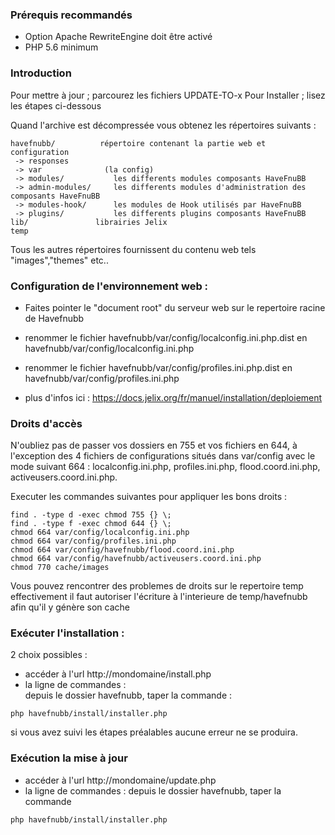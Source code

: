 ### Prérequis recommandés

- Option Apache RewriteEngine doit être activé
- PHP 5.6 minimum

### Introduction

Pour mettre à jour ; parcourez les fichiers UPDATE-TO-x
Pour Installer ; lisez les étapes ci-dessous

Quand l'archive est décompressée vous obtenez les répertoires suivants :

    havefnubb/          répertoire contenant la partie web et configuration 
     -> responses
     -> var              (la config)
     -> modules/           les differents modules composants HaveFnuBB
     -> admin-modules/     les differents modules d'administration des composants HaveFnuBB
     -> modules-hook/      les modules de Hook utilisés par HaveFnuBB  
     -> plugins/           les differents plugins composants HaveFnuBB  
    lib/               librairies Jelix
    temp

Tous les autres répertoires fournissent du contenu web tels "images","themes" etc..


### Configuration de l'environnement web :

- Faites pointer le "document root" du serveur web sur le repertoire racine de Havefnubb
- renommer le fichier havefnubb/var/config/localconfig.ini.php.dist en havefnubb/var/config/localconfig.ini.php
- renommer le fichier havefnubb/var/config/profiles.ini.php.dist en havefnubb/var/config/profiles.ini.php

- plus d'infos ici : https://docs.jelix.org/fr/manuel/installation/deploiement

### Droits d'accès

N'oubliez pas de passer vos dossiers en 755 et vos fichiers en 644,
à l'exception des 4 fichiers de configurations situés dans var/config avec le mode suivant 664 : localconfig.ini.php, profiles.ini.php, flood.coord.ini.php, activeusers.coord.ini.php.

Executer les commandes suivantes pour appliquer les bons droits  :

```
find . -type d -exec chmod 755 {} \;
find . -type f -exec chmod 644 {} \;    
chmod 664 var/config/localconfig.ini.php
chmod 664 var/config/profiles.ini.php
chmod 664 var/config/havefnubb/flood.coord.ini.php
chmod 664 var/config/havefnubb/activeusers.coord.ini.php
chmod 770 cache/images
```

Vous pouvez rencontrer des problemes de droits sur le repertoire temp
effectivement il faut autoriser l'écriture à l'interieure de temp/havefnubb afin 
qu'il y génère son cache

### Exécuter l'installation :

2 choix possibles :

* accéder à l'url http://mondomaine/install.php
* la ligne de commandes :  
depuis le dossier havefnubb, taper la commande :

```
php havefnubb/install/installer.php
```

si vous avez suivi les étapes préalables aucune erreur ne se produira.

### Exécution la mise à jour 

* accéder à l'url http://mondomaine/update.php
* la ligne de commandes : depuis le dossier havefnubb, taper la commande

```
php havefnubb/install/installer.php
```
